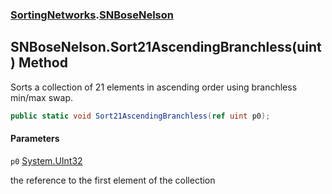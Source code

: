 ### [SortingNetworks](SortingNetworks.md 'SortingNetworks').[SNBoseNelson](SortingNetworks.SNBoseNelson.md 'SortingNetworks.SNBoseNelson')

## SNBoseNelson.Sort21AscendingBranchless(uint) Method

Sorts a collection of 21 elements in ascending order using branchless min/max swap.

```csharp
public static void Sort21AscendingBranchless(ref uint p0);
```
#### Parameters

<a name='SortingNetworks.SNBoseNelson.Sort21AscendingBranchless(uint).p0'></a>

`p0` [System.UInt32](https://docs.microsoft.com/en-us/dotnet/api/System.UInt32 'System.UInt32')

the reference to the first element of the collection